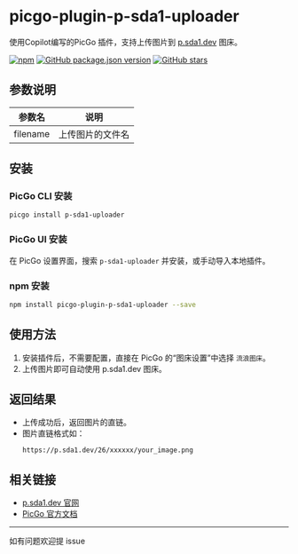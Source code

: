 # picgo-plugin-p-sda1-uploader

使用Copilot编写的PicGo 插件，支持上传图片到 [p.sda1.dev](https://p.sda1.dev/) 图床。

[![npm](https://img.shields.io/npm/v/picgo-plugin-p-sda1-uploader?style=flat-square)](https://www.npmjs.com/package/picgo-plugin-p-sda1-uploader)
[![GitHub package.json version](https://img.shields.io/github/package-json/v/chwl66/picgo-plugin-p-sda1-uploader?style=flat-square&label=github%20version)](https://github.com/chwl66/picgo-plugin-p-sda1-uploader)
[![GitHub stars](https://img.shields.io/github/stars/chwl66/picgo-plugin-p-sda1-uploader?style=social)](https://github.com/chwl66/picgo-plugin-p-sda1-uploader)

## 参数说明

| 参数名      | 说明                       |
| ----------- | -------------------------- |
| filename    | 上传图片的文件名           |

## 安装

### PicGo CLI 安装

```bash
picgo install p-sda1-uploader
```

### PicGo UI 安装

在 PicGo 设置界面，搜索 `p-sda1-uploader` 并安装，或手动导入本地插件。

### npm 安装

```bash
npm install picgo-plugin-p-sda1-uploader --save
```

## 使用方法

1. 安装插件后，不需要配置，直接在 PicGo 的“图床设置”中选择 `流浪图床`。
2. 上传图片即可自动使用 p.sda1.dev 图床。

## 返回结果

- 上传成功后，返回图片的直链。
- 图片直链格式如：  
  ```
  https://p.sda1.dev/26/xxxxxx/your_image.png
  ```


## 相关链接

- [p.sda1.dev 官网](https://p.sda1.dev/)
- [PicGo 官方文档](https://picgo.github.io/PicGo-Core-Doc/)

---

如有问题欢迎提 issue

